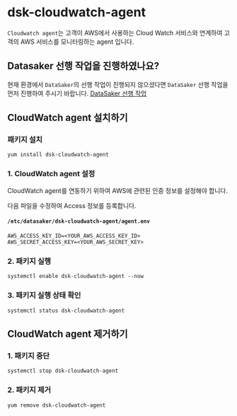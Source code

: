 # dsk-cloudwatch-agent

`Cloudwatch agent`는 고객이 AWS에서 사용하는 Cloud Watch 서비스와 연계하여 고객의 AWS 서비스를 모니터링하는 agent 입니다.

## Datasaker 선행 작업을 진행하였나요?

현재 환경에서 `DataSaker`의 선행 작업이 진행되지 않으셨다면 `DataSaker` 선행 작업을 먼저 진행하여 주시기 바랍니다. [DataSaker 선행 작업](README.md)

## CloudWatch agent 설치하기

### 패키지 설치

```shell
yum install dsk-cloudwatch-agent
```

### 1. CloudWatch agent 설정

CloudWatch agent를 연동하기 위하여 AWS에 관련된 인증 정보를 설정해야 합니다.

다음 파일을 수정하여 Access 정보를 등록합니다.

#### `/etc/datasaker/dsk-cloudwatch-agent/agent.env`

```shell
AWS_ACCESS_KEY_ID=<YOUR_AWS_ACCESS_KEY_ID>
AWS_SECRET_ACCESS_KEY=<YOUR_AWS_SECRET_KEY>
```

### 2. 패키지 실행

```shell
systemctl enable dsk-cloudwatch-agent --now
```

### 3. 패키지 실행 상태 확인

```shell
systemctl status dsk-cloudwatch-agent
```

## CloudWatch agent 제거하기

### 1. 패키지 중단

```shell
systemctl stop dsk-cloudwatch-agent
```

### 2. 패키지 제거

```shell
yum remove dsk-cloudwatch-agent
```
